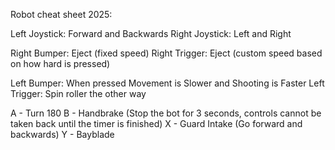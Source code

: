 Robot cheat sheet 2025:

Left Joystick: Forward and Backwards
Right Joystick: Left and Right

Right Bumper: Eject (fixed speed)
Right Trigger: Eject (custom speed based on how hard is pressed)

Left Bumper: When pressed Movement is Slower and Shooting is Faster
Left Trigger: Spin roller the other way

A - Turn 180
B - Handbrake (Stop the bot for 3 seconds, controls cannot be taken back until the timer is finished)
X - Guard Intake (Go forward and backwards)
Y - Bayblade